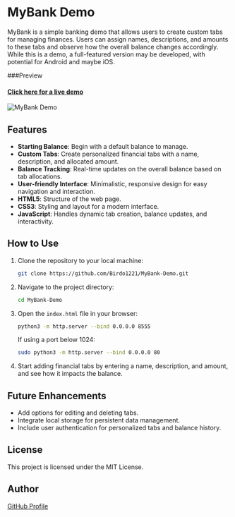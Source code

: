 # MyBank Demo

MyBank is a simple banking demo that allows users to create custom tabs for managing finances. Users can assign names, descriptions, and amounts to these tabs and observe how the overall balance changes accordingly.
While this is a  demo, a full-featured version may be developed, with potential for Android and maybe iOS.

###Preview
#### **[Click here for a live demo](https://app.birdo.uk)**  
![MyBank Demo](https://github.com/user-attachments/assets/2352f876-89bf-4b0d-8eee-97141867da53)

## Features

- **Starting Balance**: Begin with a default balance to manage.
- **Custom Tabs**: Create personalized financial tabs with a name, description, and allocated amount.
- **Balance Tracking**: Real-time updates on the overall balance based on tab allocations.
- **User-friendly Interface**: Minimalistic, responsive design for easy navigation and interaction.
- **HTML5**: Structure of the web page.
- **CSS3**: Styling and layout for a modern interface.
- **JavaScript**: Handles dynamic tab creation, balance updates, and interactivity.

## How to Use

1. Clone the repository to your local machine:
    ```bash
    git clone https://github.com/Birdo1221/MyBank-Demo.git
    ```

2. Navigate to the project directory:
    ```bash
    cd MyBank-Demo
    ```

3. Open the `index.html` file in your browser:
    ```bash
    python3 -m http.server --bind 0.0.0.0 8555
    ```
   If using a port below 1024:
    ```bash
    sudo python3 -m http.server --bind 0.0.0.0 80
    ```

4. Start adding financial tabs by entering a name, description, and amount, and see how it impacts the balance.

## Future Enhancements

- Add options for editing and deleting tabs.
- Integrate local storage for persistent data management.
- Include user authentication for personalized tabs and balance history.

## License

This project is licensed under the MIT License.

## Author

[GitHub Profile](https://github.com/Birdo1221)

